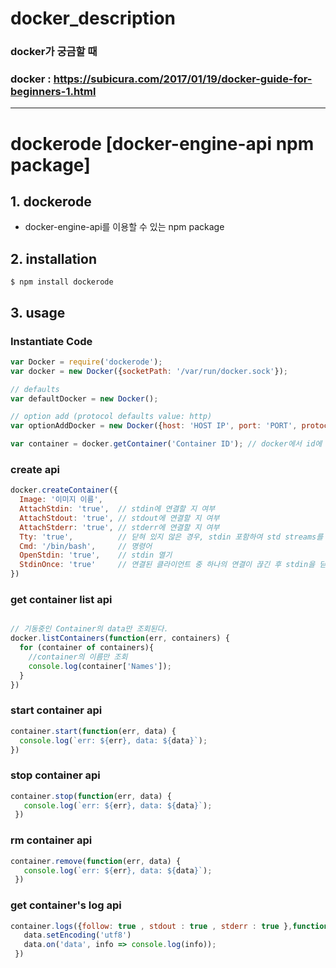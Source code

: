 # docker_description

### docker가 궁금할 때

### docker : https://subicura.com/2017/01/19/docker-guide-for-beginners-1.html

-------------------------------------------------------------------------------

# dockerode [docker-engine-api npm package]

## 1. dockerode
* docker-engine-api를 이용할 수 있는 npm package

## 2. installation
`$ npm install dockerode`

## 3. usage

### Instantiate Code

```javascript
var Docker = require('dockerode');
var docker = new Docker({socketPath: '/var/run/docker.sock'});

// defaults
var defaultDocker = new Docker();

// option add (protocol defaults value: http)
var optionAddDocker = new Docker({host: 'HOST IP', port: 'PORT', protocol: 'https'});

var container = docker.getContainer('Container ID'); // docker에서 id에 해당하는 container를 가져온다.
```

### create api

```javascript
docker.createContainer({
  Image: '이미지 이름',
  AttachStdin: 'true',  // stdin에 연결할 지 여부
  AttachStdout: 'true', // stdout에 연결할 지 여부
  AttachStderr: 'true', // stderr에 연결할 지 여부
  Tty: 'true',          // 닫혀 있지 않은 경우, stdin 포함하여 std streams를 TTY에 연결
  Cmd: '/bin/bash',     // 명령어
  OpenStdin: 'true',    // stdin 열기
  StdinOnce: 'true'     // 연결된 클라이언트 중 하나의 연결이 끊긴 후 stdin을 닫음
})
```

### get container list api

```javascript

// 기동중인 Container의 data만 조회된다.
docker.listContainers(function(err, containers) {
  for (container of containers){
    //container의 이름만 조회
    console.log(container['Names']);
  }
})
```

### start container api

```javascript
container.start(function(err, data) {
  console.log(`err: ${err}, data: ${data}`);
})
```

### stop container api

```javascript
container.stop(function(err, data) {
   console.log(`err: ${err}, data: ${data}`);
 })
```

### rm container api

```javascript
container.remove(function(err, data) {
   console.log(`err: ${err}, data: ${data}`);
 })
```

### get container's log api

```javascript
container.logs({follow: true , stdout : true , stderr : true },function(err, data) {
   data.setEncoding('utf8')
   data.on('data', info => console.log(info));
 })
```
